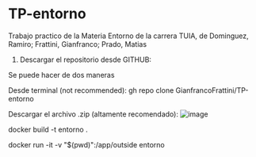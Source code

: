 # TP-entorno
Trabajo practico de la Materia Entorno de la carrera TUIA, de Dominguez, Ramiro; Frattini, Gianfranco; Prado, Matias

1) Descargar el repositorio desde GITHUB:

Se puede hacer de dos maneras 

Desde terminal (not recommended):
gh repo clone GianfrancoFrattini/TP-entorno

Descargar el archivo .zip (altamente recomendado):
![image](https://github.com/GianfrancoFrattini/TP-entorno/assets/105806173/5af9b422-d576-4a53-874d-206e2de49acb)


docker build -t entorno .

docker run -it -v "$(pwd)":/app/outside entorno


